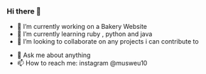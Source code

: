 ### Hi there 👋

<!--
**Musweu10/Musweu10** is a ✨ _special_ ✨ repository because its `README.md` (this file) appears on your GitHub profile.

Here are some ideas to get you started:-->

- 🔭 I’m currently working on a Bakery Website
- 🌱 I’m currently learning ruby , python and java 
- 👯 I’m looking to collaborate on any projects i can contribute to
<!-- 🤔 I’m looking for help with--> 
- 💬 Ask me about anything
- 📫 How to reach me: instagram @musweu10 
<!-- 😄 Pronouns: ..-->
<!--- ⚡ Fun fact:--> 
